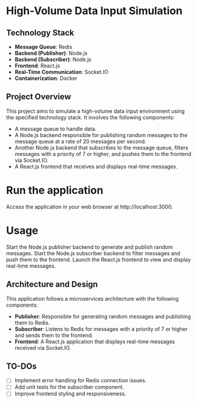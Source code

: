 # High-Volume Data Input Simulation


## Technology Stack

- **Message Queue**: Redis
- **Backend (Publisher)**: Node.js
- **Backend (Subscriber)**: Node.js
- **Frontend**: React.js
- **Real-Time Communication**: Socket.IO
- **Containerization**: Docker

## Project Overview

This project aims to simulate a high-volume data input environment using the specified technology stack. It involves the following components:

- A message queue to handle data.
- A Node.js backend responsible for publishing random messages to the message queue at a rate of 20 messages per second.
- Another Node.js backend that subscribes to the message queue, filters messages with a priority of 7 or higher, and pushes them to the frontend via Socket.IO.
- A React.js frontend that receives and displays real-time messages.
# Run the application
Access the application in your web browser at http://localhost:3000.

# Usage
Start the Node.js publisher backend to generate and publish random messages.
Start the Node.js subscriber backend to filter messages and push them to the frontend.
Launch the React.js frontend to view and display real-time messages.
## Architecture and Design

This application follows a microservices architecture with the following components:

- **Publisher**: Responsible for generating random messages and publishing them to Redis.
- **Subscriber**: Listens to Redis for messages with a priority of 7 or higher and sends them to the frontend.
- **Frontend**: A React.js application that displays real-time messages received via Socket.IO.

## TO-DOs

- [ ] Implement error handling for Redis connection issues.
- [ ] Add unit tests for the subscriber component.
- [ ] Improve frontend styling and responsiveness.
